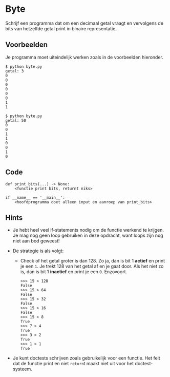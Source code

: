 # Byte

Schrijf een programma dat om een decimaal getal vraagt en vervolgens de bits van hetzelfde getal print in binaire representatie.

## Voorbeelden

Je programma moet uiteindelijk werken zoals in de voorbeelden hieronder.

    $ python byte.py
    getal: 3
    0
    0
    0
    0
    0
    0
    1
    1

    $ python byte.py
    getal: 50
    0
    0
    1
    1
    0
    0
    1
    0

## Code

    def print_bits(...) -> None:
        <functie print bits, returnt niks>

    if __name__ == '__main__':
        <hoofdprogramma doet alleen input en aanroep van print_bits>

## Hints

- Je hebt heel veel if-statements nodig om de functie werkend te krijgen. Je mag nog geen loop gebruiken in deze opdracht, want loops zijn nog niet aan bod geweest!

- De strategie is als volgt:

    -   Check of het getal groter is dan 128. Zo ja, dan is bit 1 **actief** en print je een `1`. Je trekt 128 van het getal af en je gaat door. Als het niet zo is, dan is bit 1 **inactief** en print je een `0`. Enzovoort.
    
            >>> 15 > 128
            False
            >>> 15 > 64
            False
            >>> 15 > 32
            False
            >>> 15 > 16
            False
            >>> 15 > 8
            True
            >>> 7 > 4
            True
            >>> 3 > 2
            True
            >>> 1 > 1
            True

- Je kunt doctests schrijven zoals gebruikelijk voor een functie. Het feit dat de functie print en niet `return`t maakt niet uit voor het doctest-systeem.
